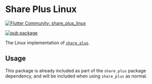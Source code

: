 # Share Plus Linux

[![Flutter Community: share_plus_linux](https://fluttercommunity.dev/_github/header/share_plus_linux)](https://github.com/fluttercommunity/community)

[![pub package](https://img.shields.io/pub/v/share_plus_linux.svg)](https://pub.dev/packages/share_plus_linux)

The Linux implementation of [`share_plus`](https://pub.dev/packages/share_plus).

## Usage

This package is already included as part of the `share_plus` package dependency, and will
be included when using `share_plus` as normal.
